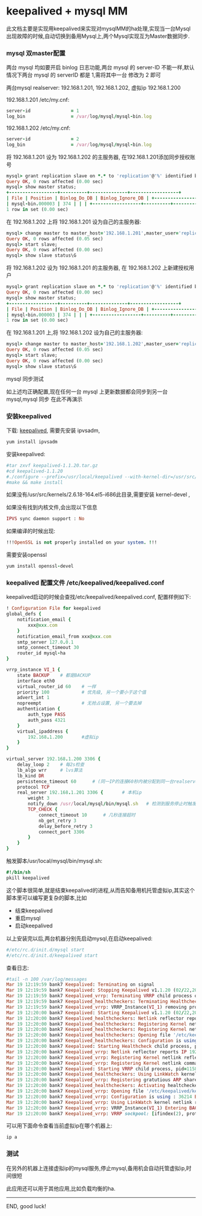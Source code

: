 # keepalived + mysql MM
此文档主要是实现用keepalived来实现对mysqlMM的ha处理,实现当一台Mysql出现故障的时候,自动切换到备用Mysql上,两个Mysql实现互为Master数据同步.

### mysql 双master配置
两台 mysql 均如要开启 binlog 日志功能,两台 mysql 的 server-ID 不能一样,默认情况下两台 mysql 的 serverID 都是 1,需将其中一台 修改为 2 即可

两台mysql realserver: 192.168.1.201, 192.168.1.202, 虚拟ip 192.168.1.200

192.168.1.201 /etc/my.cnf:

```ruby
server-id               = 1
log_bin                 = /var/log/mysql/mysql-bin.log
```

192.168.1.202 /etc/my.cnf:

```ruby
server-id               = 2
log_bin                 = /var/log/mysql/mysql-bin.log
```

将 192.168.1.201 设为 192.168.1.202 的主服务器, 在192.168.1.201添加同步授权账号

```ruby
mysql> grant replication slave on *.* to 'replication'@'%' identified by 'replication';
Query OK, 0 rows affected (0.00 sec)
mysql> show master status;
+------------------+----------+--------------+------------------+
| File | Position | Binlog_Do_DB | Binlog_Ignore_DB | +------------------+----------+--------------+------------------+
| mysql-bin.000003 | 374 | | | +------------------+----------+--------------+------------------+
1 row in set (0.00 sec)

```

在 192.168.1.202 上将 192.168.1.201 设为自己的主服务器:

```ruby
mysql> change master to master_host='192.168.1.201',master_user='replication',master_password='replication',master_log_file='mysql-bin.000003',master_log_pos=374;
Query OK, 0 rows affected (0.05 sec)
mysql> start slave;
Query OK, 0 rows affected (0.00 sec)
mysql> show slave status\G
```

将 192.168.1.202 设为 192.168.1.201 的主服务器, 在 192.168.1.202 上新建授权用户

```ruby
mysql> grant replication slave on *.* to 'replication'@'%' identified by 'replication';
Query OK, 0 rows affected (0.00 sec)
mysql> show master status;
+------------------+----------+--------------+------------------+
| File | Position | Binlog_Do_DB | Binlog_Ignore_DB | +------------------+----------+--------------+------------------+
| mysql-bin.000003 | 374 | | | +------------------+----------+--------------+------------------+
1 row in set (0.00 sec)

```
在 192.168.1.201 上,将 192.168.1.202 设为自己的主服务器:

```ruby
mysql> change master to master_host='192.168.1.202',master_user='replication',master_password='replication',master_log_file='mysql-bin.000003',master_log_pos=374;
Query OK, 0 rows affected (0.05 sec)
mysql> start slave;
Query OK, 0 rows affected (0.00 sec)
mysql> show slave status\G
```

mysql 同步测试

如上述均正确配置,现在任何一台 mysql 上更新数据都会同步到另一台 mysql,mysql 同步 在此不再演示


### 安装keepalived

下载: [keepalived](http://www.keepalived.org/), 需要先安装 ipvsadm,

```ruby
yum install ipvsadm
```
安装keepalived:

```ruby
#tar zxvf keepalived-1.1.20.tar.gz
#cd keepalived-1.1.20
#./configure --prefix=/usr/local/keepalived --with-kernel-dir=/usr/src/kernels/2.6.18-164.el5-i686 
#make && make install
```

如果没有/usr/src/kernels/2.6.18-164.el5-i686此目录,需要安装 kernel-devel ,

如果没有找到内核文件,会出现以下信息

```ruby
IPVS sync daemon support : No
```

如果编译的时候出现:

```ruby
!!!OpenSSL is not properly installed on your system. !!!
```

需要安装openssl

```ruby
yum install openssl-devel
```



### keepalived 配置文件 /etc/keepalived/keepalived.conf

keepalived启动的时候会查找/etc/keepalived/keepalived.conf, 配置样例如下:

```ruby
! Configuration File for keepalived
global_defs {
    notification_email {
        xxx@xxx.com
    }
    notification_email_from xxx@xxx.com
    smtp_server 127.0.0.1 
    smtp_connect_timeout 30
    router_id mysql-ha
}

vrrp_instance VI_1 {
    state BACKUP    # 都是BACKUP
    interface eth0
    virtual_router_id 60    # 一样
    priority 100            # 优先级, 另一个要小于这个值
    advert_int 1
    nopreempt               # 无抢占设置, 另一个要去掉
    authentication {
        auth_type PASS
        auth_pass 4321
    }
    virtual_ipaddress { 
        192.168.1.200       #虚拟ip
    }
}

virtual_server 192.168.1.200 3306 {
    delay_loop 2    # 每2s检查
    lb_algo wrr     # lvs算法
    lb_kind DR
    persistence_timeout 60      # (同一IP的连接60秒内被分配到同一台realserver, 此例用不到)
    protocol TCP
    real_server 192.168.1.201 3306 {       # 本机ip
        weight 3
        notify_down /usr/local/mysql/bin/mysql.sh   # 检测到服务停止时触发的脚本
        TCP_CHECK {
            connect_timeout 10      # 几秒连接超时
            nb_get_retry 3
            delay_before_retry 3
            connect_port 3306
        }
    }
}
```

触发脚本/usr/local/mysql/bin/mysql.sh:

```ruby
#!/bin/sh  
pkill keepalived
```


这个脚本很简单,就是结束keepalived的进程,从而告知备用机托管虚拟ip,其实这个脚本里可以编写更复杂的脚本,比如

- 结束keepalived
- 重启mysql
- 启动keepalived


以上安装完以后,两台机器分别先启动mysql,在启动keepalived:

```ruby
#/etc/rc.d/init.d/mysql start
#/etc/rc.d/init.d/keepalived start
```

查看日志:

```ruby
#tail -n 100 /var/log/messages
Mar 19 12:19:59 bank7 Keepalived: Terminating on signal
Mar 19 12:19:59 bank7 Keepalived: Stopping Keepalived v1.1.20 (02/22,2012) 
Mar 19 12:19:59 bank7 Keepalived_vrrp: Terminating VRRP child process on signal
Mar 19 12:19:59 bank7 Keepalived_healthcheckers: Terminating Healthchecker child process on signal
Mar 19 12:19:59 bank7 Keepalived_vrrp: VRRP_Instance(VI_1) removing protocol VIPs.
Mar 19 12:20:00 bank7 Keepalived: Starting Keepalived v1.1.20 (02/22,2012) 
Mar 19 12:20:00 bank7 Keepalived_healthcheckers: Netlink reflector reports IP 192.168.1.202 added
Mar 19 12:20:00 bank7 Keepalived_healthcheckers: Registering Kernel netlink reflector
Mar 19 12:20:00 bank7 Keepalived_healthcheckers: Registering Kernel netlink command channel
Mar 19 12:20:00 bank7 Keepalived_healthcheckers: Opening file '/etc/keepalived/keepalived.conf'. 
Mar 19 12:20:00 bank7 Keepalived_healthcheckers: Configuration is using : 9803 Bytes
Mar 19 12:20:00 bank7 Keepalived: Starting Healthcheck child process, pid=11581
Mar 19 12:20:00 bank7 Keepalived_vrrp: Netlink reflector reports IP 192.168.1.202 added
Mar 19 12:20:00 bank7 Keepalived_vrrp: Registering Kernel netlink reflector
Mar 19 12:20:00 bank7 Keepalived_vrrp: Registering Kernel netlink command channel
Mar 19 12:20:00 bank7 Keepalived: Starting VRRP child process, pid=11583
Mar 19 12:20:00 bank7 Keepalived_healthcheckers: Using LinkWatch kernel netlink reflector...
Mar 19 12:20:00 bank7 Keepalived_vrrp: Registering gratutious ARP shared channel
Mar 19 12:20:00 bank7 Keepalived_healthcheckers: Activating healtchecker for service [192.168.1.202:3306]
Mar 19 12:20:00 bank7 Keepalived_vrrp: Opening file '/etc/keepalived/keepalived.conf'. 
Mar 19 12:20:00 bank7 Keepalived_vrrp: Configuration is using : 36214 Bytes
Mar 19 12:20:00 bank7 Keepalived_vrrp: Using LinkWatch kernel netlink reflector...
Mar 19 12:20:00 bank7 Keepalived_vrrp: VRRP_Instance(VI_1) Entering BACKUP STATE
Mar 19 12:20:00 bank7 Keepalived_vrrp: VRRP sockpool: [ifindex(2), proto(112), fd(10,11)]
```

可以用下面命令查看当前虚拟ip在哪个机器上:

```ruby
ip a
```

### 测试
在另外的机器上连接虚拟ip的mysql服务,停止mysql,备用机会自动托管虚拟ip,时间很短

此应用还可以用于其他应用,比如负载均衡的ha.
    
***
END, good luck!
    
